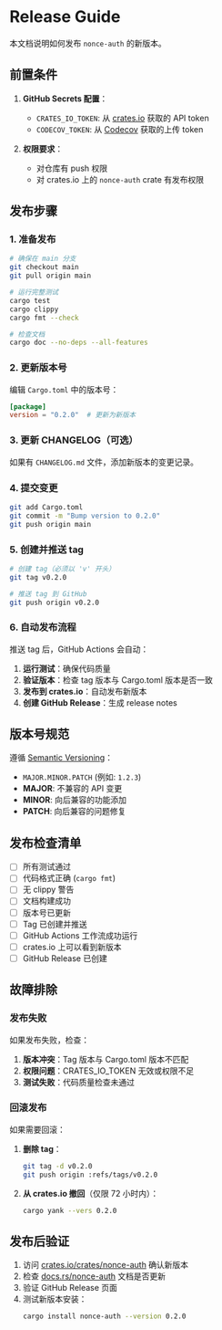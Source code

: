 # Release Guide

本文档说明如何发布 `nonce-auth` 的新版本。

## 前置条件

1. **GitHub Secrets 配置**：
   - `CRATES_IO_TOKEN`: 从 [crates.io](https://crates.io/me) 获取的 API token
   - `CODECOV_TOKEN`: 从 [Codecov](https://codecov.io) 获取的上传 token

2. **权限要求**：
   - 对仓库有 push 权限
   - 对 crates.io 上的 `nonce-auth` crate 有发布权限

## 发布步骤

### 1. 准备发布

```bash
# 确保在 main 分支
git checkout main
git pull origin main

# 运行完整测试
cargo test
cargo clippy
cargo fmt --check

# 检查文档
cargo doc --no-deps --all-features
```

### 2. 更新版本号

编辑 `Cargo.toml` 中的版本号：

```toml
[package]
version = "0.2.0"  # 更新为新版本
```

### 3. 更新 CHANGELOG（可选）

如果有 `CHANGELOG.md` 文件，添加新版本的变更记录。

### 4. 提交变更

```bash
git add Cargo.toml
git commit -m "Bump version to 0.2.0"
git push origin main
```

### 5. 创建并推送 tag

```bash
# 创建 tag（必须以 'v' 开头）
git tag v0.2.0

# 推送 tag 到 GitHub
git push origin v0.2.0
```

### 6. 自动发布流程

推送 tag 后，GitHub Actions 会自动：

1. **运行测试**：确保代码质量
2. **验证版本**：检查 tag 版本与 Cargo.toml 版本是否一致
3. **发布到 crates.io**：自动发布新版本
4. **创建 GitHub Release**：生成 release notes

## 版本号规范

遵循 [Semantic Versioning](https://semver.org/)：

- `MAJOR.MINOR.PATCH` (例如: `1.2.3`)
- **MAJOR**: 不兼容的 API 变更
- **MINOR**: 向后兼容的功能添加
- **PATCH**: 向后兼容的问题修复

## 发布检查清单

- [ ] 所有测试通过
- [ ] 代码格式正确 (`cargo fmt`)
- [ ] 无 clippy 警告
- [ ] 文档构建成功
- [ ] 版本号已更新
- [ ] Tag 已创建并推送
- [ ] GitHub Actions 工作流成功运行
- [ ] crates.io 上可以看到新版本
- [ ] GitHub Release 已创建

## 故障排除

### 发布失败

如果发布失败，检查：

1. **版本冲突**：Tag 版本与 Cargo.toml 版本不匹配
2. **权限问题**：CRATES_IO_TOKEN 无效或权限不足
3. **测试失败**：代码质量检查未通过

### 回滚发布

如果需要回滚：

1. **删除 tag**：
   ```bash
   git tag -d v0.2.0
   git push origin :refs/tags/v0.2.0
   ```

2. **从 crates.io 撤回**（仅限 72 小时内）：
   ```bash
   cargo yank --vers 0.2.0
   ```

## 发布后验证

1. 访问 [crates.io/crates/nonce-auth](https://crates.io/crates/nonce-auth) 确认新版本
2. 检查 [docs.rs/nonce-auth](https://docs.rs/nonce-auth) 文档是否更新
3. 验证 GitHub Release 页面
4. 测试新版本安装：
   ```bash
   cargo install nonce-auth --version 0.2.0
   ``` 